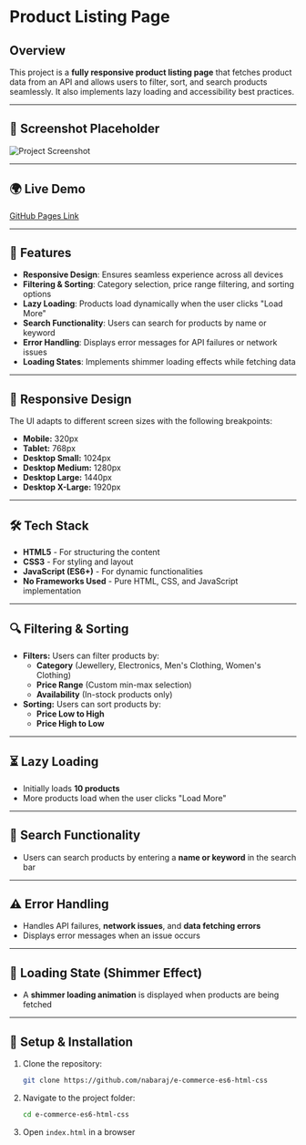 # Product Listing Page

## Overview

This project is a **fully responsive product listing page** that fetches product data from an API and allows users to filter, sort, and search products seamlessly. It also implements lazy loading and accessibility best practices.

---

## 📸 Screenshot Placeholder

![Project Screenshot](screenshot.png)

---

## 🌍 Live Demo

[GitHub Pages Link](https://nabaraj.github.io/ecommerce)

---

## 🚀 Features

- **Responsive Design**: Ensures seamless experience across all devices
- **Filtering & Sorting**: Category selection, price range filtering, and sorting options
- **Lazy Loading**: Products load dynamically when the user clicks "Load More"
- **Search Functionality**: Users can search for products by name or keyword
- **Error Handling**: Displays error messages for API failures or network issues
- **Loading States**: Implements shimmer loading effects while fetching data

---

## 📱 Responsive Design

The UI adapts to different screen sizes with the following breakpoints:

- **Mobile:** 320px
- **Tablet:** 768px
- **Desktop Small:** 1024px
- **Desktop Medium:** 1280px
- **Desktop Large:** 1440px
- **Desktop X-Large:** 1920px

---

## 🛠 Tech Stack

- **HTML5** - For structuring the content
- **CSS3** - For styling and layout
- **JavaScript (ES6+)** - For dynamic functionalities
- **No Frameworks Used** - Pure HTML, CSS, and JavaScript implementation

---

## 🔍 Filtering & Sorting

- **Filters:** Users can filter products by:
  - **Category** (Jewellery, Electronics, Men's Clothing, Women's Clothing)
  - **Price Range** (Custom min-max selection)
  - **Availability** (In-stock products only)
- **Sorting:** Users can sort products by:
  - **Price Low to High**
  - **Price High to Low**

---

## ⏳ Lazy Loading

- Initially loads **10 products**
- More products load when the user clicks "Load More"

---

## 🔎 Search Functionality

- Users can search products by entering a **name or keyword** in the search bar

---

## ⚠️ Error Handling

- Handles API failures, **network issues**, and **data fetching errors**
- Displays error messages when an issue occurs

---

## 🔄 Loading State (Shimmer Effect)

- A **shimmer loading animation** is displayed when products are being fetched

---

## 📌 Setup & Installation

1. Clone the repository:
   ```sh
   git clone https://github.com/nabaraj/e-commerce-es6-html-css
   ```
2. Navigate to the project folder:
   ```sh
   cd e-commerce-es6-html-css
   ```
3. Open `index.html` in a browser
